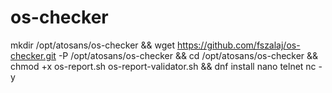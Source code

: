 # os-checker
mkdir /opt/atosans/os-checker && wget https://github.com/fszalaj/os-checker.git -P /opt/atosans/os-checker && cd /opt/atosans/os-checker && chmod +x os-report.sh os-report-validator.sh && dnf install nano telnet nc -y
